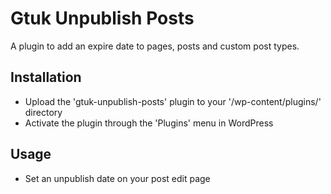 Gtuk Unpublish Posts
=================

A plugin to add an expire date to pages, posts and custom post types.

## Installation

- Upload the 'gtuk-unpublish-posts' plugin to your '/wp-content/plugins/' directory
- Activate the plugin through the 'Plugins' menu in WordPress

## Usage

- Set an unpublish date on your post edit page